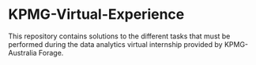 # KPMG-Virtual-Experience
This repository contains solutions to the different tasks that must be performed during the data analytics virtual internship provided by KPMG-Australia Forage.
